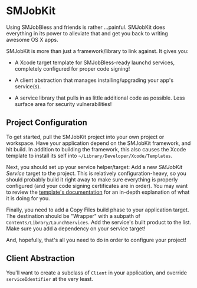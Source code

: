 SMJobKit
========

Using SMJobBless and friends is rather ...painful.  SMJobKit does everything in its power to
alleviate that and get you back to writing awesome OS X apps.

SMJobKit is more than just a framework/library to link against.  It gives you:

* A Xcode target template for SMJobBless-ready launchd services, completely configured for proper
  code signing!
   
* A client abstraction that manages installing/upgrading your app's service(s).

* A service library that pulls in as little additional code as possible.  Less surface area for
  security vulnerabilities!


Project Configuration
---------------------

To get started, pull the SMJobKit project into your own project or workspace.  Have your application
depend on the SMJobKit framework, and hit build.  In addition to building the framework, this also
causes the Xcode template to install its self into `~/Library/Developer/Xcode/Templates`.

Next, you should set up your service helper/target: Add a new _SMJobKit Service_ target to the
project.  This is relatively configuration-heavy, so you should probably build it right away to make
sure everything is properly configured (and your code signing certificates are in order).  You may
want to review the [template's documentation](https://github.com/IngmarStein/SMJobKit/tree/master/Xcode%20Templates/Framework%20%26%20Library/SMJobKit%20Service.xctemplate)
for an in-depth explanation of what it is doing for you.

Finally, you need to add a Copy Files build phase to your application target.  The destination
should be "Wrapper" with a subpath of `Contents/Library/LaunchServices`.  Add the service's built
product to the list.  Make sure you add a dependency on your service target!

And, hopefully, that's all you need to do in order to configure your project!


Client Abstraction
------------------

You'll want to create a subclass of `Client` in your application, and override
`serviceIdentifier` at the very least.
